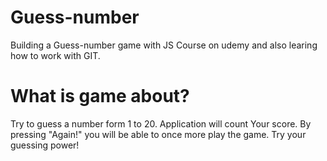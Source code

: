 # Guess-number

Building a Guess-number game with JS Course on udemy and also learing how to work with GIT.

# What is game about?

Try to guess a number form 1 to 20. Application will count Your score.
By pressing "Again!" you will be able to once more play the game. Try your guessing power!
